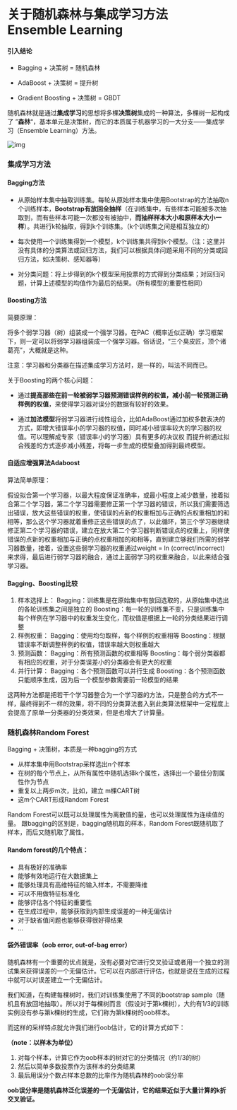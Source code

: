 # 关于随机森林与集成学习方法 Ensemble Learning

#### 引入结论

* Bagging + 决策树 = 随机森林

* AdaBoost + 决策树 = 提升树

* Gradient Boosting + 决策树 = GBDT

随机森林就是通过**集成学习**的思想将多棵**决策树**集成的一种算法，多棵树一起构成了 ”**森林**“，基本单元是决策树，而它的本质属于机器学习的一大分支——集成学习（Ensemble Learning）方法。

![img](https://fuhailin.github.io/LightGBM/2018112617035394.png)

### 集成学习方法

#### Bagging方法

* 从原始样本集中抽取训练集。每轮从原始样本集中使用Bootstrap的方法抽取n个训练样本，**Bootstrap有放回全抽样**（在训练集中，有些样本可能被多次抽取到，而有些样本可能一次都没有被抽中，**而抽样样本大小和原样本大小一样**）。共进行k轮抽取，得到k个训练集。（k个训练集之间是相互独立的）

* 每次使用一个训练集得到一个模型，k个训练集共得到k个模型。（注：这里并没有具体的分类算法或回归方法，我们可以根据具体问题采用不同的分类或回归方法，如决策树、感知器等）

* 对分类问题：将上步得到的k个模型采用投票的方式得到分类结果；对回归问题，计算上述模型的均值作为最后的结果。（所有模型的重要性相同）


#### Boosting方法
简要原理：

将多个弱学习器（树）组装成一个强学习器。在PAC（概率近似正确）学习框架下，则一定可以将弱学习器组装成一个强学习器。俗话说，“三个臭皮匠，顶个诸葛亮”，大概就是这种。

注意：学习器和分类器在描述集成学习方法时，是一样的，叫法不同而已。

关于Boosting的两个核心问题：

* 通过**提高那些在前一轮被弱学习器预测错误样例的权值，减小前一轮预测正确样例的权值**，来使得学习器对误分的数据有较好的效果。

* 通过**加法模型**将弱学习器进行线性组合，比如AdaBoost通过加权多数表决的方式，即增大错误率小的学习器的权值，同时减小错误率较大的学习器的权值。可以理解成专家（错误率小的学习器）具有更多的决议权
     而提升树通过拟合残差的方式逐步减小残差，将每一步生成的模型叠加得到最终模型。

#### 自适应增强算法Adaboost

算法简单原理：

假设拟合第一个学习器，以最大程度保证准确率，或最小程度上减少数量，接着拟合第二个学习器，第二个学习器需要修正第一个学习器的错误，所以我们需要筛选出错误，放大这些错误的权重，使错误的点新的权重相加与正确的点权重相加的和相等，那么这个学习器就着重修正这些错误的点了，以此循环，第三个学习器继续修正第二个学习器的错误，建立在放大第二个学习器判断错误点的权重上，同样使错误的点新的权重相加与正确的点权重相加的和相等，直到建立够我们所需的弱学习器数量，接着，设置这些弱学习器的权重通过weight = ln (correct/incorrect)来求得，最后进行弱学习器的融合，通过上面弱学习的权重来融合，以此来结合强学习器。

#### Bagging、Boosting比较
1. 样本选择上：
     Bagging：训练集是在原始集中有放回选取的，从原始集中选出的各轮训练集之间是独立的
     Boosting：每一轮的训练集不变，只是训练集中每个样例在学习器中的权重发生变化，而权值是根据上一轮的分类结果进行调整
2. 样例权重：
     Bagging：使用均匀取样，每个样例的权重相等
     Boosting：根据错误率不断调整样例的权值，错误率越大则权重越大
3. 预测函数：
     Bagging：所有预测函数的权重相等
     Boosting：每个弱分类器都有相应的权重，对于分类误差小的分类器会有更大的权重
4. 并行计算：
     Bagging：各个预测函数可以并行生成
     Boosting：各个预测函数只能顺序生成，因为后一个模型参数需要前一轮模型的结果

这两种方法都是把若干个学习器整合为一个学习器的方法，只是整合的方式不一样，最终得到不一样的效果，将不同的分类算法套入到此类算法框架中一定程度上会提高了原单一分类器的分类效果，但是也增大了计算量。

### 随机森林Random Forest

Bagging + 决策树，本质是一种bagging的方式

* 从样本集中用Bootstrap采样选出n个样本
* 在树的每个节点上，从所有属性中随机选择k个属性，选择出一个最佳分割属性作为节点
* 重复以上两步m次，比如，建立 m棵CART树
* 这m个CART形成Random Forest

Random Forest可以既可以处理属性为离散值的量，也可以处理属性为连续值的量。
跟bagging的区别是，bagging随机取的样本，Random Forest既随机取了样本，而后又随机取了属性。

#### Random forest的几个特点：

* 具有极好的准确率
* 能够有效地运行在大数据集上
* 能够处理具有高维特征的输入样本，不需要降维
* 可以不用做特征标准化
* 能够评估各个特征的重要性
* 在生成过程中，能够获取到内部生成误差的一种无偏估计
* 对于缺省值问题也能够获得很好得结果
* …

#### 袋外错误率（oob error, out-of-bag error）

随机森林有一个重要的优点就是，没有必要对它进行交叉验证或者用一个独立的测试集来获得误差的一个无偏估计。它可以在内部进行评估，也就是说在生成的过程中就可以对误差建立一个无偏估计。

我们知道，在构建每棵树时，我们对训练集使用了不同的bootstrap sample（随机且有放回地抽取）。所以对于每棵树而言（假设对于第k棵树），大约有1/3的训练实例没有参与第k棵树的生成，它们称为第k棵树的oob样本。

而这样的采样特点就允许我们进行oob估计，它的计算方式如下：

**（note：以样本为单位）**

1. 对每个样本，计算它作为oob样本的树对它的分类情况（约1/3的树）
2. 然后以简单多数投票作为该样本的分类结果
3. 最后用误分个数占样本总数的比率作为随机森林的oob误分率

**oob误分率是随机森林泛化误差的一个无偏估计，它的结果近似于大量计算的k折交叉验证。**



　